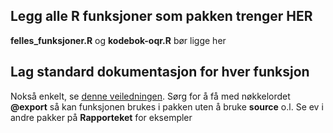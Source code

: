 ## Legg alle R funksjoner som pakken trenger HER
__felles_funksjoner.R__ og __kodebok-oqr.R__ bør ligge her

## Lag standard dokumentasjon for hver funksjon
Nokså enkelt, se [denne veiledningen](http://r-pkgs.had.co.nz/man.html). Sørg for å få med nøkkelordet __@export__ så kan funksjonen brukes i pakken uten å bruke __source__ o.l. Se ev i andre pakker på __Rapporteket__ for eksempler


